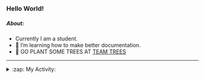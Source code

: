 ### Hello World!

##### About:
- Currently I am a student.
- 🌱 I’m learning how to make better documentation.
- 🌱 GO PLANT SOME TREES AT [TEAM TREES](https://teamtrees.org/)

---
<details>
  <summary>:zap: My Activity:</summary>
  
<!--START_SECTION:waka-->
![Code Time](http://img.shields.io/badge/Code%20Time-1%2C135%20hrs%2057%20mins-blue)

**I'm a Night 🦉** 

```text
🌞 Morning                1343 commits        ██░░░░░░░░░░░░░░░░░░░░░░░   09.02 % 
🌆 Daytime                5333 commits        █████████░░░░░░░░░░░░░░░░   35.81 % 
🌃 Evening                4282 commits        ███████░░░░░░░░░░░░░░░░░░   28.75 % 
🌙 Night                  3934 commits        ███████░░░░░░░░░░░░░░░░░░   26.42 % 
```
📅 **I'm Most Productive on Wednesday** 

```text
Monday                   2255 commits        ████░░░░░░░░░░░░░░░░░░░░░   15.14 % 
Tuesday                  1917 commits        ███░░░░░░░░░░░░░░░░░░░░░░   12.87 % 
Wednesday                3462 commits        ██████░░░░░░░░░░░░░░░░░░░   23.25 % 
Thursday                 1820 commits        ███░░░░░░░░░░░░░░░░░░░░░░   12.22 % 
Friday                   1443 commits        ██░░░░░░░░░░░░░░░░░░░░░░░   09.69 % 
Saturday                 1334 commits        ██░░░░░░░░░░░░░░░░░░░░░░░   08.96 % 
Sunday                   2661 commits        ████░░░░░░░░░░░░░░░░░░░░░   17.87 % 
```


📊 **This Week I Spent My Time On** 

```text
🔥 Editors: 
VS Code                  2 hrs 41 mins       █████████████████████████   100.00 % 

🐱‍💻 Projects: 
praise                   1 hr 21 mins        █████████████░░░░░░░░░░░░   50.59 % 
gfg-frontend             1 hr 19 mins        ████████████░░░░░░░░░░░░░   49.41 % 
```


 Last Updated on 16/06/2023 13:09:21 UTC
<!--END_SECTION:waka-->
</details>
